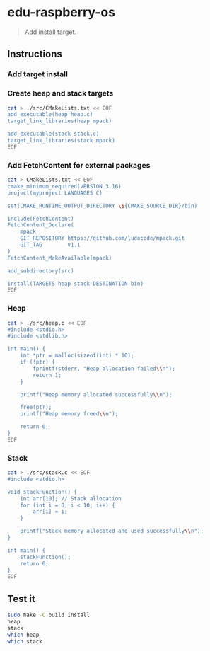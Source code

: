 # edu-raspberry-os

> Add install target.

## Instructions

### Add target install

### Create heap and stack targets

```bash
cat > ./src/CMakeLists.txt << EOF
add_executable(heap heap.c)
target_link_libraries(heap mpack)

add_executable(stack stack.c)
target_link_libraries(stack mpack)
EOF
```

### Add FetchContent for external packages

```bash
cat > CMakeLists.txt << EOF
cmake_minimum_required(VERSION 3.16)
project(myproject LANGUAGES C)

set(CMAKE_RUNTIME_OUTPUT_DIRECTORY \${CMAKE_SOURCE_DIR}/bin)

include(FetchContent)
FetchContent_Declare(
    mpack
    GIT_REPOSITORY https://github.com/ludocode/mpack.git
    GIT_TAG        v1.1
)
FetchContent_MakeAvailable(mpack)

add_subdirectory(src)

install(TARGETS heap stack DESTINATION bin)
EOF
```

### Heap

```bash
cat > ./src/heap.c << EOF
#include <stdio.h>
#include <stdlib.h>

int main() {
    int *ptr = malloc(sizeof(int) * 10);
    if (!ptr) {
        fprintf(stderr, "Heap allocation failed\\n");
        return 1;
    }

    printf("Heap memory allocated successfully\\n");

    free(ptr);
    printf("Heap memory freed\\n");

    return 0;
}
EOF
```

### Stack

```bash
cat > ./src/stack.c << EOF
#include <stdio.h>

void stackFunction() {
    int arr[10]; // Stack allocation
    for (int i = 0; i < 10; i++) {
        arr[i] = i;
    }

    printf("Stack memory allocated and used successfully\\n");
}

int main() {
    stackFunction();
    return 0;
}
EOF
```

## Test it

```bash
sudo make -C build install
heap
stack
which heap
which stack
```

